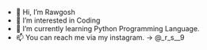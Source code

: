 - 👋 Hi, I’m Rawgosh
- 👀 I’m interested in Coding
- 🌱 I’m currently learning Python Programming Language.
- 📫 You can reach me via my instagram. -> @_r_s__9

<!---
rawgosh/rawgosh is a ✨ special ✨ repository because its `README.md` (this file) appears on your GitHub profile.
You can click the Preview link to take a look at your changes.
--->
